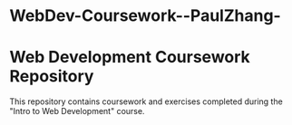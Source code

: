 # WebDev-Coursework--PaulZhang-
# Web Development Coursework Repository
This repository contains coursework and exercises completed during the "Intro to Web Development" course.